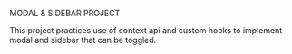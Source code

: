 MODAL & SIDEBAR PROJECT

This project practices use of context api and custom hooks to implement modal and sidebar that can be toggled.
